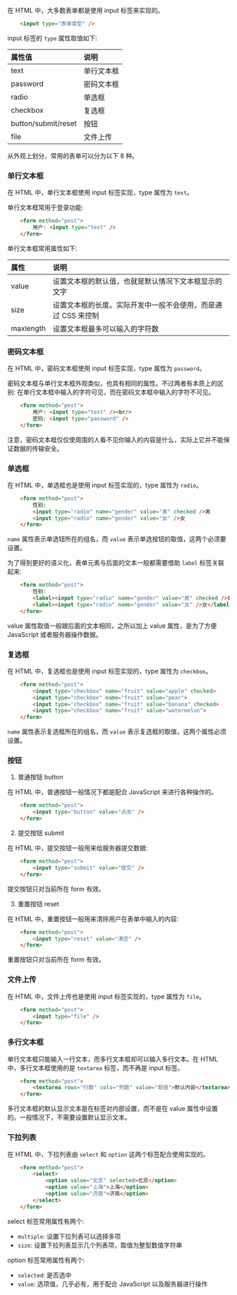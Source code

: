 
在 HTML 中，大多数表单都是使用 input 标签来实现的。
```html
    <input type="表单类型" />
```

input 标签的 `type` 属性取值如下:

| 属性值 | 说明 |
|:------|:-----|
| text  | 单行文本框 |
| password | 密码文本框 |
| radio | 单选框 |
| checkbox | 复选框 |
| button/submit/reset | 按钮 |
| file | 文件上传 |

从外观上划分，常用的表单可以分为以下 8 种。

### 单行文本框

在 HTML 中，单行文本框使用 input 标签实现，type 属性为 `text`。

单行文本框常用于登录功能:
```html
    <form method="post">
        用户: <input type="text" />
    </form>
```

单行文本框常用属性如下:

| 属性 | 说明 |
|:-----|:-----|
| value | 设置文本框的默认值，也就是默认情况下文本框显示的文字 |
| size | 设置文本框的长度。实际开发中一般不会使用，而是通过 CSS 来控制 |
| maxlength | 设置文本框最多可以输入的字符数 |


### 密码文本框

在 HTML 中，密码文本框使用 input 标签实现，type 属性为 `password`。

密码文本框与单行文本框外观类似，也具有相同的属性。不过两者有本质上的区别: 在单行文本框中输入的字符可见，而在密码文本框中输入的字符不可见。
```html
    <form method="post">
        用户: <input type="text" /><br/>
        密码: <input type="password" />
    </form>
```

注意，密码文本框仅仅使周围的人看不见你输入的内容是什么，实际上它并不能保证数据的传输安全。


### 单选框

在 HTML 中，单选框也是使用 input 标签实现的，type 属性为 `radio`。
```html
    <form method="post">
        性别:
        <input type="radio" name="gender" value="男" checked />男
        <input type="radio" name="gender" value="女" />女
    </form>
```
`name` 属性表示单选钮所在的组名，而 `value` 表示单选按钮的取值，这两个必须要设置。

为了得到更好的语义化，表单元素与后面的文本一般都需要借助 `label` 标签关联起来:
```html
    <form method="post">
        性别:
        <label><input type="radio" name="gender" value="男" checked />男</label>
        <label><input type="radio" name="gender" value="女" />女</label>
    </form>
```

value 属性取值一般跟后面的文本相同，之所以加上 value 属性，是为了方便 JavaScript 或者服务器操作数据。


### 复选框

在 HTML 中，复选框也是使用 input 标签实现的，type 属性为 `checkbox`。
```html
    <form method="post">
        <input type="checkbox" name="fruit" value="apple" checked>
        <input type="checkbox" name="fruit" value="pear">
        <input type="checkbox" name="fruit" value="banana" checked>
        <input type="checkbox" name="fruit" value="watermelon">
    </form>
```
`name` 属性表示复选框所在的组名，而 `value` 表示复选框的取值，这两个属性必须设置。


### 按钮

1. 普通按钮 button

在 HTML 中，普通按钮一般情况下都是配合 JavaScript 来进行各种操作的。
```html
    <form method="post">
        <input type="button" value="点击" />
    </form>
```

2. 提交按钮 submit

在 HTML 中，提交按钮一般用来给服务器提交数据:
```html
    <form method="post">
        <input type="submit" value="提交" />
    </form>
```
提交按钮只对当前所在 form 有效。

3. 重置按钮 reset

在 HTML 中，重置按钮一般用来清除用户在表单中输入的内容:
```html
    <form method="post">
        <input type="reset" value="清空" />
    </form>
```
重置按钮只对当前所在 form 有效。


### 文件上传

在 HTML 中，文件上传也是使用 input 标签实现的，type 属性为 `file`。
```html
    <form method="post">
        <input type="file" />
    </form>
```

### 多行文本框

单行文本框只能输入一行文本，而多行文本框却可以输入多行文本。在 HTML 中，多行文本框使用的是 `textarea` 标签，而不再是 input 标签。
```html
    <form method="post">
        <textarea rows="行数" cols="列数" value="取值">默认内容</textarea>
    </form>
```
多行文本框的默认显示文本是在标签对内部设置，而不是在 value 属性中设置的。一般情况下，不需要设置默认显示文本。


### 下拉列表

在 HTML 中，下拉列表由 `select` 和 `option` 这两个标签配合使用实现的。
```html
    <form method="post">
        <select>
            <option value="北京" selected>北京</option>
            <option value="上海">上海</option>
            <option value="济南">济南</option>
        </select>
    </form>
```

select 标签常用属性有两个:
* `multiple`: 设置下拉列表可以选择多项
* `size`: 设置下拉列表显示几个列表项，取值为整型数值字符串

option 标签常用属性有两个:
* `selected`: 是否选中
* `value`: 选项值，几乎必有，用于配合 JavaScript 以及服务器进行操作
